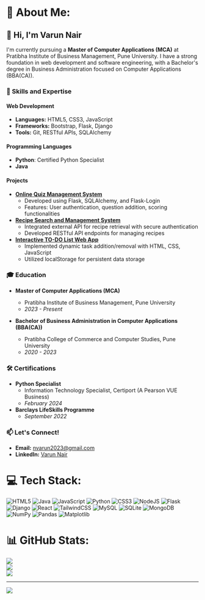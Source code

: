 # 💫 About Me:
## 👋 Hi, I'm Varun Nair

I'm currently pursuing a **Master of Computer Applications (MCA)** at Pratibha Institute of Business Management, Pune University. I have a strong foundation in web development and software engineering, with a Bachelor's degree in Business Administration focused on Computer Applications (BBA(CA)).

### 🚀 Skills and Expertise

#### Web Development
- **Languages:** HTML5, CSS3, JavaScript
- **Frameworks:** Bootstrap, Flask, Django
- **Tools:** Git, RESTful APIs, SQLAlchemy

#### Programming Languages
- **Python**: Certified Python Specialist
- **Java**

#### Projects
- **[Online Quiz Management System](#)**
  - Developed using Flask, SQLAlchemy, and Flask-Login
  - Features: User authentication, question addition, scoring functionalities
- **[Recipe Search and Management System](#)**
  - Integrated external API for recipe retrieval with secure authentication
  - Developed RESTful API endpoints for managing recipes
- **[Interactive TO-DO List Web App](#)**
  - Implemented dynamic task addition/removal with HTML, CSS, JavaScript
  - Utilized localStorage for persistent data storage

### 🎓 Education
- **Master of Computer Applications (MCA)**
  - Pratibha Institute of Business Management, Pune University
  - *2023 - Present*

- **Bachelor of Business Administration in Computer Applications (BBA(CA))**
  - Pratibha College of Commerce and Computer Studies, Pune University
  - *2020 - 2023*

### 🛠 Certifications
- **Python Specialist**
  - Information Technology Specialist, Certiport (A Pearson VUE Business)
  - *February 2024*
- **Barclays LifeSkills Programme**
  - *September 2022*

### 📫 Let's Connect!
- **Email:** nvarun2023@gmail.com
- **LinkedIn:** [Varun Nair](#)

# 💻 Tech Stack:
![HTML5](https://img.shields.io/badge/html5-%23E34F26.svg?style=for-the-badge&logo=html5&logoColor=white) 
![Java](https://img.shields.io/badge/java-%23ED8B00.svg?style=for-the-badge&logo=openjdk&logoColor=white) 
![JavaScript](https://img.shields.io/badge/javascript-%23323330.svg?style=for-the-badge&logo=javascript&logoColor=%23F7DF1E) 
![Python](https://img.shields.io/badge/python-3670A0?style=for-the-badge&logo=python&logoColor=ffdd54) 
![CSS3](https://img.shields.io/badge/css3-%231572B6.svg?style=for-the-badge&logo=css3&logoColor=white) 
![NodeJS](https://img.shields.io/badge/node.js-6DA55F?style=for-the-badge&logo=node.js&logoColor=white) 
![Flask](https://img.shields.io/badge/flask-%23000.svg?style=for-the-badge&logo=flask&logoColor=white) 
![Django](https://img.shields.io/badge/django-%23092E20.svg?style=for-the-badge&logo=django&logoColor=white) 
![React](https://img.shields.io/badge/react-%2320232a.svg?style=for-the-badge&logo=react&logoColor=%2361DAFB) 
![TailwindCSS](https://img.shields.io/badge/tailwindcss-%2338B2AC.svg?style=for-the-badge&logo=tailwind-css&logoColor=white) 
![MySQL](https://img.shields.io/badge/mysql-4479A1.svg?style=for-the-badge&logo=mysql&logoColor=white) 
![SQLite](https://img.shields.io/badge/sqlite-%2307405e.svg?style=for-the-badge&logo=sqlite&logoColor=white) 
![MongoDB](https://img.shields.io/badge/MongoDB-%234ea94b.svg?style=for-the-badge&logo=mongodb&logoColor=white) 
![NumPy](https://img.shields.io/badge/numpy-%23013243.svg?style=for-the-badge&logo=numpy&logoColor=white) 
![Pandas](https://img.shields.io/badge/pandas-%23150458.svg?style=for-the-badge&logo=pandas&logoColor=white) 
![Matplotlib](https://img.shields.io/badge/Matplotlib-%23ffffff.svg?style=for-the-badge&logo=Matplotlib&logoColor=black)

# 📊 GitHub Stats:
![](https://github-readme-stats.vercel.app/api?username=varun021&theme=dark&hide_border=false&include_all_commits=false&count_private=false)<br/>
![](https://github-readme-streak-stats.herokuapp.com/?user=varun021&theme=dark&hide_border=false)<br/>
![](https://github-readme-stats.vercel.app/api/top-langs/?username=varun021&theme=dark&hide_border=false&include_all_commits=false&count_private=false&layout=compact)

---
[![](https://visitcount.itsvg.in/api?id=varun021&icon=0&color=0)](https://visitcount.itsvg.in)

<!-- Proudly created with GPRM ( https://gprm.itsvg.in ) -->
